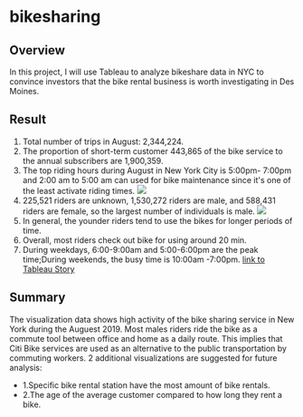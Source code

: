 # bikesharing
## Overview
In this project, I will use Tableau to analyze bikeshare data in NYC to convince investors that the bike rental business is worth investigating in Des Moines.
## Result
1. Total number of trips in August: 2,344,224.
2. The proportion of short-term customer 443,865 of the bike service to the annual subscribers are 1,900,359.
3. The top riding hours during August in New York City is 5:00pm- 7:00pm and 2:00 am to 5:00 am can used for bike maintenance since it's one of the least activate riding times.
![](Resouces/peak.PNG)
4. 225,521 riders are unknown, 1,530,272 riders are male, and 588,431 riders are female, so the largest number of individuals is male.
![](Resouces/gender.PNG)
5. In general, the younder riders tend to use the bikes for longer periods of time.
6. Overall, most riders check out bike for using around 20 min. 
7. During weekdays, 6:00-9:00am and 5:00-6:00pm are the peak time;During weekends, the busy time is 10:00am -7:00pm.
 [link to Tableau Story](https://public.tableau.com/app/profile/cassie8813/viz/NYCCitiBikeStory_16284466909380/NYCCitiBikeStory?publish=yes)

## Summary
The visualization data shows high activity of the bike sharing service in New York during the Auguest 2019.
Most males riders ride the bike as a commute tool between office and home as a daily route. This implies that Citi Bike services are used as an alternative to the public transportation by commuting workers.
2 additional visualizations are suggested for future analysis:
- 1.Specific bike rental station have the most amount of bike rentals.
- 2.The age of the average customer compared to how long they rent a bike.

